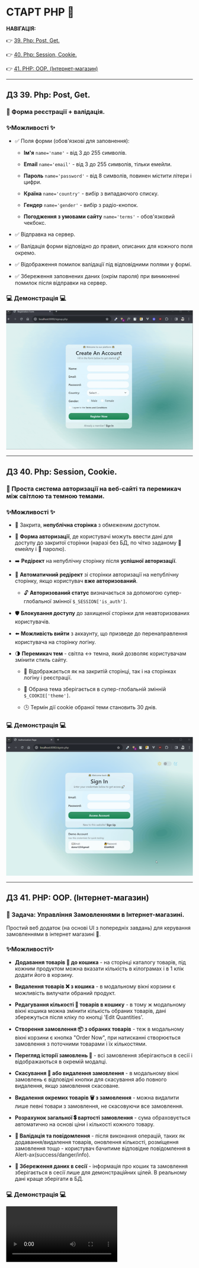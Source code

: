 # СТАРТ PHP 🚀

**НАВІГАЦІЯ:**

👉 [39. Php: Post, Get.](#hw-39)

👉 [40. Php: Session, Cookie.](#hw-40)

👉 [41. PHP: OOP. (Інтернет-магазин)](#hw-41)

---

## <a id="hw-39">ДЗ 39. Php: Post, Get.</a>

### 📝 Форма реєстрації + валідація.

### ✨Можливості ✨

- ✅ Поля форми (обов'язкові для заповнення):

  - **Ім'я** `name='name'` - від 3 до 255 символів.

  - **Email** `name='email'` - від 3 до 255 символів, тільки емейли.

  - **Пароль** `name='password'` - від 8 символів, повинен містити літери і цифри.

  - **Країна** `name='country'` - вибір з випадаючого списку.

  - **Гендер** `name='gender'` - вибір з радіо-кнопок.

  - **Погодження з умовами сайту** `name='terms'` - обов'язковий чекбокс.

- ✅ Відправка на сервер.

- ✅ Валідація форми відповідно до правил, описаних для кожного поля окремо.

- ✅ Відображення помилок валідації під відповідними полями у формі.

- ✅ Збереження заповнених даних (окрім пароля) при виникненні помилок після відправки на сервер.

### 💻 Демонстрація 💻

<img src="./registration-form.gif" alt="Registration form">

---

## <a id="hw-40">ДЗ 40. Php: Session, Cookie.</a>

### 📝 Проста система авторизації на веб-сайті та перемикач між світлою та темною темами.

### ✨Можливості ✨

- 🚫 Закрита, **непублічна сторінка** з обмеженим доступом.

- 👥 **Форма авторизації**, де користувачі можуть ввести дані для доступу до закритої сторінки (наразі без БД, по чітко заданому 📧 емейлу і 🔐 паролю).

- ➡️ **Редірект** на непублічну сторінку після **успішної авторизації**.

- 🔄 **Автоматичний редірект** зі сторінки авторизації на непублічну сторінку, якщо користувач **вже авторизований**.

  - 🔓 **Авторизований статус** визначається за допомогою супер-глобальної змінної `$_SESSION['is_auth']`.

- 🛡️ **Блокування доступу** до захищеної сторінки для неавторизованих користувачів.

- ⬅️ **Можливість вийти** з аккаунту, що призведе до перенаправлення користувача на сторінку логіну.

- 🌗 **Перемикач тем** - світла ↔ темна, який дозволяє користувачам змінити стиль сайту.

  - 👀 Відображається як на закритій сторінці, так і на сторінках логіну і реєстрації.

  - 🍪 Обрана тема зберігається в супер-глобальній змінній `$_COOKIE['theme']`.

  - 🕒 Термін дії cookie обраної теми становить 30 днів.

### 💻 Демонстрація 💻

<img src="./session-cookies.gif" alt="Session and cookies demo">

---

## <a id="hw-41">ДЗ 41. PHP: OOP. (Інтернет-магазин)</a>

### 📝 Задача: Управління Замовленнями в Інтернет-магазині.

Простий веб додаток (на основі UI з попередніх завдань) для керування замовленнями в інтернет магазині 🛒.

### ✨Можливості✨

- **Додавання товарів 🥕 до кошика** - на сторінці каталогу товарів, під кожним продуктом можна вказати кількість в кілограмах і в 1 клік додати його в корзину.

- **Видалення товарів ❌ з кошика**  - в модальному вікні корзини є можливість вилучати обраний продукт.

- **Редагування кількості 📝 товарів в кошику** - в тому ж модальному вікні кошика можна змінити кількість обраних товарів, дані збережуться після кліку по кнопці 'Edit Quantities'.

- **Створення замовлення 📦 з обраних товарів** - теж в модальному вікні корзини є кнопка "Order Now", при натисканні створюється замовлення з поточними товарами і їх кількостями.

- **Перегляд історії замовлень 📜** - всі замовлення зберігаються в сесії і відображаються в окремій модалці. 

- **Скасування 🚫 або видалення замовлення** - в модальному вікні замовлень є відповідні кнопки для скасування або повного видалення, якщо замовлення скасоване.

- **Видалення окремих товарів 🗑 з замовлення** - можна видалити лише певні товари з замовлення, не скасовуючи все замовлення.

- **Розрахунок загальної 💲 вартості замовлення** - сума обраховується автоматично на основі ціни і кількості кожного товару.

- **🔔 Валідація та повідомлення** - після виконання операцій, таких як додавання/видалення товарів, оновлення кількості, розміщення замовлення тощо - користувач бачитиме відповідне повідомлення в Alert-ах(success/danger/info).

- **💾 Збереження даних в сесії** - інформація про кошик та замовлення зберігається в сесії лише для демонстраційних цілей. В реальному дані краще зберігати в БД.

### 💻 Демонстрація 💻

<video src="https://github.com/martsolka/Hillel-Fullstack-Homework/assets/75698258/b9b29943-3f2a-4998-9471-6b8dbe28e876" controls></video>
